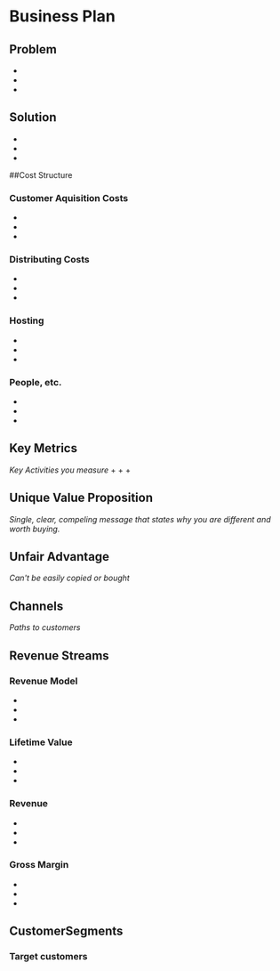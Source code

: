# Business Plan

## Problem
+
+
+

## Solution
+
+
+

##Cost Structure
### Customer Aquisition Costs
+
+
+

### Distributing Costs
+
+
+

### Hosting
+
+
+

### People, etc.
+
+
+

## Key Metrics
*Key Activities you measure*
+
+
+

## Unique Value Proposition
*Single, clear, compeling message that states why you are different and worth buying.*

## Unfair Advantage
*Can't be easily copied or bought*

## Channels
*Paths to customers*

## Revenue Streams
### Revenue Model
+
+
+

### Lifetime Value
+
+
+

### Revenue
-
-
-

### Gross Margin
+
+
+

## CustomerSegments
### Target customers	
